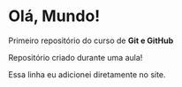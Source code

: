 # Olá, Mundo!
 Primeiro repositório do curso de **Git e GitHub**

Repositório criado durante uma aula!

Essa linha eu adicionei diretamente no site.
